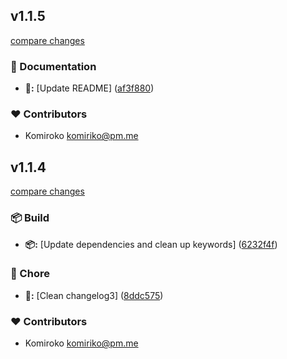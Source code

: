 
## v1.1.5

[compare changes](https://github.com/NowaraJS/singleton-manager/compare/v1.1.4...v1.1.5)

### 📖 Documentation

- **📖:** [Update README] ([af3f880](https://github.com/NowaraJS/singleton-manager/commit/af3f880))

### ❤️ Contributors

- Komiroko <komiriko@pm.me>

## v1.1.4

[compare changes](https://github.com/NowaraJS/singleton-manager/compare/v1.1.3...v1.1.4)

### 📦 Build

- **📦:** [Update dependencies and clean up keywords] ([6232f4f](https://github.com/NowaraJS/singleton-manager/commit/6232f4f))

### 🦉 Chore

- **🦉:** [Clean changelog3] ([8ddc575](https://github.com/NowaraJS/singleton-manager/commit/8ddc575))

### ❤️ Contributors

- Komiroko <komiriko@pm.me>

